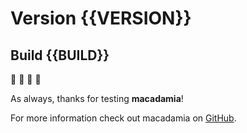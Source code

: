 # Version {{VERSION}}
## Build {{BUILD}}

🥜 🌰 🥜 🌰

As always, thanks for testing **macadamia**!

For more information check out macadamia on [GitHub](https://github.com/zeugmaster/macadamia).
